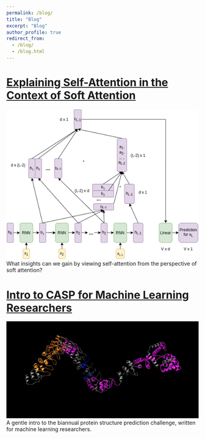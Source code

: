 ```yaml
---
permalink: /blog/
title: "Blog"
excerpt: "Blog"
author_profile: true
redirect_from: 
  - /blog/
  - /blog.html
---
```

# [Explaining Self-Attention in the Context of Soft Attention](https://medium.com/deep-learning-for-protein-design/explaining-self-attention-in-the-context-of-soft-attention-9cec05a63349)
![](/images/soft_attention.png) 
What insights can we gain by viewing self-attention from the perspective of soft attention?
# [Intro to CASP for Machine Learning Researchers](https://medium.com/deep-learning-for-protein-design/intro-to-casp-for-machine-learning-researchers-b73fb87136b7)
![](/images/protein.png)
A gentle intro to the biannual protein structure prediction challenge, written for machine learning researchers.

